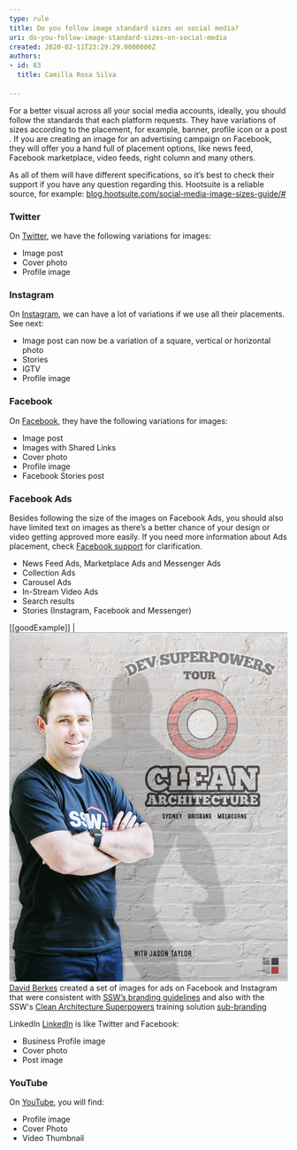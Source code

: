 ```yaml
---
type: rule
title: Do you follow image standard sizes on social media?
uri: do-you-follow-image-standard-sizes-on-social-media
created: 2020-02-11T23:29:29.0000000Z
authors:
- id: 83
  title: Camilla Rosa Silva

---
```


For a better visual across all your social media accounts, ideally, you should follow the standards that each platform requests. They have variations of sizes according to the placement, for example, banner, profile icon or a post​. If you are creating an image for an advertising campaign on Facebook, they will offer you a hand full of placement options, like news feed, Facebook marketplace, video feeds, right column and many others.

 
As all of them will have different specifications, so it’s best to check their support if you have any question regarding this. Hootsuite is a reliable source, for example: [blog.hootsuite.com/social-media-image-sizes-guide/#​](https://blog.hootsuite.com/social-media-image-sizes-guide/#)

### Twitter

On [Twitter](https://www.twitter.com/), we have the following variations for images:

- Image post
- Cover photo
- Profile image




### Instagram


On [Instagram](https://www.instagram.com/), we can have a lot of variations if we use all their placements. See next:

- Image post can now be a variation of a square, vertical or horizontal photo
- Stories
- IGTV
- Profile image




### Facebook

On [Facebook](https://www.facebook.com/), they have the following variations for images:

- Image post
- Images with Shared Links
- Cover photo
- Profile image
- Facebook Stories post




### Facebook Ads


Besides following the size of the images on Facebook Ads, you should also have limited text on images as there’s a better chance of your design or video getting approved more easily. If you need more information about Ads placement, check [Facebook support​](https://www.facebook.com/business/help/407108559393196?id=369787570424415) for clarification.

- News Feed Ads, Marketplace Ads and Messenger Ads
- Collection Ads
- Carousel Ads
- In-Stream Video Ads
- Search results
- Stories (Instagram, Facebook and Messenger)





[[goodExample]]
| ![ Good Example – Our designer ](jason2.png) 
[David Berkes](https://www.ssw.com.au/people/david-berkes) created a set of images for ads on Facebook and Instagram that were consistent with [SSW’s branding guidelines](https://www.ssw.com.au/ssw/logo/ssw/) and also with the SSW's [Clean Architecture Superpowers​](https://www.ssw.com.au/ssw/Events/Training/Clean-Architecture-Superpowers-Tour.aspx) training solution [sub-branding](https://www.ssw.com.au/ssw/logo/)
 
LinkedIn
[LinkedIn](https://www.linkedin.com/) is like Twitter and Facebook:

- Business Profile image
- Cover photo
- Post image




### YouTube


On [YouTube​](https://www.youtube.com/), you will find:

- Profile image
- Cover Photo
- Video Thumbnail
